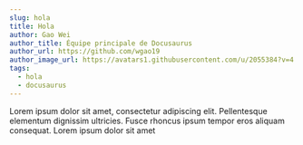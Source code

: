 ```yaml
---
slug: hola
title: Hola
author: Gao Wei
author_title: Équipe principale de Docusaurus
author_url: https://github.com/wgao19
author_image_url: https://avatars1.githubusercontent.com/u/2055384?v=4
tags:
  - hola
  - docusaurus
---
```


Lorem ipsum dolor sit amet, consectetur adipiscing elit. Pellentesque elementum dignissim ultricies. Fusce rhoncus ipsum tempor eros aliquam consequat. Lorem ipsum dolor sit amet
